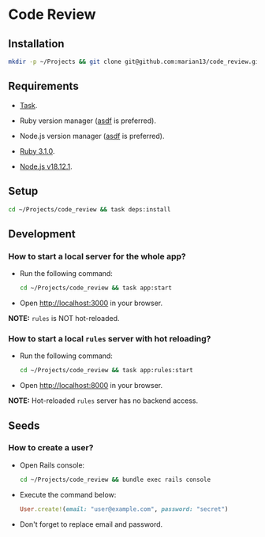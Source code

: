 # Code Review

## Installation

```bash
mkdir -p ~/Projects && git clone git@github.com:marian13/code_review.git
```

## Requirements

- [Task](https://taskfile.dev/).

- Ruby version manager ([asdf](https://asdf-vm.com/) is preferred).

- Node.js version manager ([asdf](https://asdf-vm.com/) is preferred).

- [Ruby 3.1.0](https://www.ruby-lang.org/en/news/2021/12/25/ruby-3-1-0-released/).

- [Node.js v18.12.1](https://github.com/nodejs/node/blob/main/doc/changelogs/CHANGELOG_V18.md#18.12.1).

## Setup

```bash
cd ~/Projects/code_review && task deps:install
```

## Development

### How to start a local server for the whole app?

- Run the following command:

  ```bash
  cd ~/Projects/code_review && task app:start
  ```

- Open [http://localhost:3000](http://localhost:3000/) in your browser.

**NOTE:** `rules` is NOT hot-reloaded.

### How to start a local `rules` server with hot reloading?

- Run the following command:

  ```bash
  cd ~/Projects/code_review && task app:rules:start
  ```

- Open [http://localhost:8000](http://localhost:8000/) in your browser.

**NOTE:** Hot-reloaded `rules` server has no backend access.

## Seeds

### How to create a user?

- Open Rails console:

  ```bash
  cd ~/Projects/code_review && bundle exec rails console
  ```

- Execute the command below:

  ```ruby
  User.create!(email: "user@example.com", password: "secret")
  ```

- Don't forget to replace email and password.
